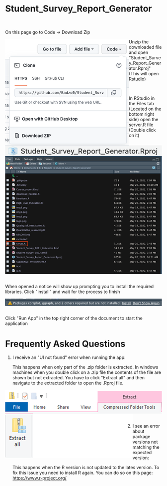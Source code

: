 # Student_Survey_Report_Generator
&nbsp;


On this page go to Code -> Download Zip

<img src="/img1.png"
     style="float: left; margin-right: 10;" />
     
     
     
Unzip the downloaded file and open "Student_Survey_Report_Generator.Rproj" (This will open Rstudio)   
    
<img src="/img2.png"
     style="float: left; margin-right: 10;" />
&nbsp;

In RStudio in the Files tab (Located on the bottom right side) open the server.R file (Double click on it)

<img src="/img3.png"
     style="float: left; margin-right: 10;" />
&nbsp;

When opened a notice will show up prompting you to install the required libraries. Click "install" and wait for the process to finish

<img src="/img4.png"
     style="float: left; margin-right: 10;" />
&nbsp;

Click "Run App" in the top right corner of the document to start the application


# Frequently Asked Questions

1. I receive an "UI not found" error when running the app:
 
     This happens when only part of the .zip folder is extracted. In windows machines when you double click on a .zip file the contents of the file are shown but not extracted. You have to click "Extract all" and then navigate to the extracted folder to open the .Rproj file. 
     
<img src="/img6.png"
     style="float: left; margin-right: 10;" />
&nbsp;
<img src="/img5.png"
     style="float: left; margin-right: 10;" />
&nbsp;

2. I see an error about package versions not matching the expected version:     
    
   This happens when the R version is not updated to the lates version. To fix this issue you need to install R again. You can do so on this page:          https://www.r-project.org/
